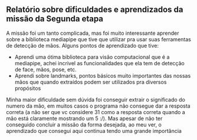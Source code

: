 Relatório sobre dificuldades e aprendizados da missão da Segunda etapa
---

A missão foi um tanto complicada, mas foi muito interessante aprender sobre a biblioteca mediapipe que tive que utilizar pra usar suas ferramentas de detecção de mãos. Alguns pontos de aprendizado que tive:

* Aprendi uma ótima biblioteca para visão computacional que é a mediapipe, achei incrivel as funcionalidades que ela tem de detecção de face, mãos, pose, etc.
* Aprendi sobre landmarks, pontos básicos muito importantes das nossas mãos que quando extraídos podem ser utilizados pra diversos propósitos

Minha maior dificuldade sem dúvida foi conseguir extrair o significado do numero da mão, em muitos casos o programa não consegue dar a resposta correta (a não ser que vc considere 31 como a resposta correta quando a mão está claramente mostrando um 5 :/). Mas apesar de não ter conseguido concluir a missão da forma desejada, ao meu ver, o aprendizado que consegui aqui continua tendo uma grande importância
